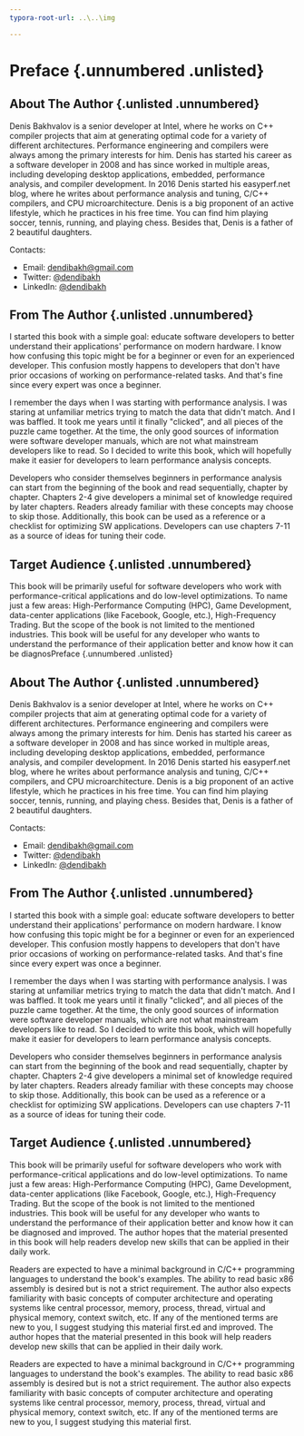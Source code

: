 ```yaml
---
typora-root-url: ..\..\img

---
```


# Preface {.unnumbered .unlisted}

## About The Author {.unlisted .unnumbered}

Denis Bakhvalov is a senior developer at Intel, where he works on C++ compiler projects that aim at generating optimal code for a variety of different architectures. Performance engineering and compilers were always among the primary interests for him. Denis has started his career as a software developer in 2008 and has since worked in multiple areas, including developing desktop applications, embedded, performance analysis, and compiler development. In 2016 Denis started his easyperf.net blog, where he writes about performance analysis and tuning, C/C++ compilers, and CPU microarchitecture. Denis is a big proponent of an active lifestyle, which he practices in his free time. You can find him playing soccer, tennis, running, and playing chess. Besides that, Denis is a father of 2 beautiful daughters.

Contacts:

* Email: dendibakh@gmail.com
* Twitter: [\@dendibakh](https://twitter.com/dendibakh)
* LinkedIn: [\@dendibakh](https://www.linkedin.com/in/dendibakh/)

## From The Author {.unlisted .unnumbered}

I started this book with a simple goal: educate software developers to better understand their applications' performance on modern hardware. I know how confusing this topic might be for a beginner or even for an experienced developer. This confusion mostly happens to developers that don't have prior occasions of working on performance-related tasks. And that's fine since every expert was once a beginner. 

I remember the days when I was starting with performance analysis. I was staring at unfamiliar metrics trying to match the data that didn't match. And I was baffled. It took me years until it finally "clicked", and all pieces of the puzzle came together. At the time, the only good sources of information were software developer manuals, which are not what mainstream developers like to read. So I decided to write this book, which will hopefully make it easier for developers to learn performance analysis concepts.

Developers who consider themselves beginners in performance analysis can start from the beginning of the book and read sequentially, chapter by chapter. Chapters 2-4 give developers a minimal set of knowledge required by later chapters. Readers already familiar with these concepts may choose to skip those. Additionally, this book can be used as a reference or a checklist for optimizing SW applications. Developers can use chapters 7-11 as a source of ideas for tuning their code.

## Target Audience {.unlisted .unnumbered}

This book will be primarily useful for software developers who work with performance-critical applications and do low-level optimizations. To name just a few areas: High-Performance Computing (HPC), Game Development, data-center applications (like Facebook, Google, etc.), High-Frequency Trading. But the scope of the book is not limited to the mentioned industries. This book will be useful for any developer who wants to understand the performance of their application better and know how it can be diagnosPreface {.unnumbered .unlisted}

## About The Author {.unlisted .unnumbered}

Denis Bakhvalov is a senior developer at Intel, where he works on C++ compiler projects that aim at generating optimal code for a variety of different architectures. Performance engineering and compilers were always among the primary interests for him. Denis has started his career as a software developer in 2008 and has since worked in multiple areas, including developing desktop applications, embedded, performance analysis, and compiler development. In 2016 Denis started his easyperf.net blog, where he writes about performance analysis and tuning, C/C++ compilers, and CPU microarchitecture. Denis is a big proponent of an active lifestyle, which he practices in his free time. You can find him playing soccer, tennis, running, and playing chess. Besides that, Denis is a father of 2 beautiful daughters.

Contacts:

* Email: dendibakh@gmail.com
* Twitter: [\@dendibakh](https://twitter.com/dendibakh)
* LinkedIn: [\@dendibakh](https://www.linkedin.com/in/dendibakh/)

## From The Author {.unlisted .unnumbered}

I started this book with a simple goal: educate software developers to better understand their applications' performance on modern hardware. I know how confusing this topic might be for a beginner or even for an experienced developer. This confusion mostly happens to developers that don't have prior occasions of working on performance-related tasks. And that's fine since every expert was once a beginner. 

I remember the days when I was starting with performance analysis. I was staring at unfamiliar metrics trying to match the data that didn't match. And I was baffled. It took me years until it finally "clicked", and all pieces of the puzzle came together. At the time, the only good sources of information were software developer manuals, which are not what mainstream developers like to read. So I decided to write this book, which will hopefully make it easier for developers to learn performance analysis concepts.

Developers who consider themselves beginners in performance analysis can start from the beginning of the book and read sequentially, chapter by chapter. Chapters 2-4 give developers a minimal set of knowledge required by later chapters. Readers already familiar with these concepts may choose to skip those. Additionally, this book can be used as a reference or a checklist for optimizing SW applications. Developers can use chapters 7-11 as a source of ideas for tuning their code.

## Target Audience {.unlisted .unnumbered}

This book will be primarily useful for software developers who work with performance-critical applications and do low-level optimizations. To name just a few areas: High-Performance Computing (HPC), Game Development, data-center applications (like Facebook, Google, etc.), High-Frequency Trading. But the scope of the book is not limited to the mentioned industries. This book will be useful for any developer who wants to understand the performance of their application better and know how it can be diagnosed and improved. The author hopes that the material presented in this book will help readers develop new skills that can be applied in their daily work.

Readers are expected to have a minimal background in C/C++ programming languages to understand the book's examples. The ability to read basic x86 assembly is desired but is not a strict requirement. The author also expects familiarity with basic concepts of computer architecture and operating systems like central processor, memory, process, thread, virtual and physical memory, context switch, etc. If any of the mentioned terms are new to you, I suggest studying this material first.ed and improved. The author hopes that the material presented in this book will help readers develop new skills that can be applied in their daily work.

Readers are expected to have a minimal background in C/C++ programming languages to understand the book's examples. The ability to read basic x86 assembly is desired but is not a strict requirement. The author also expects familiarity with basic concepts of computer architecture and operating systems like central processor, memory, process, thread, virtual and physical memory, context switch, etc. If any of the mentioned terms are new to you, I suggest studying this material first.
